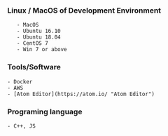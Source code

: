 ### Linux / MacOS of Development Environment
```
   - MacOS
   - Ubuntu 16.10
   - Ubuntu 18.04
   - CentOS 7
   - Win 7 or above
``` 
### Tools/Software
    - Docker
    - AWS
    - [Atom Editor](https://atom.io/ "Atom Editor")
    
### Programing language
    - C++, JS
